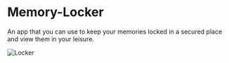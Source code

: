 # Memory-Locker
An app that you can use to keep your memories locked in a secured place and view them in your leisure.

![Locker](https://github.com/mufratkarim/Memory-Locker/blob/master/Memory%20Locker.gif)
